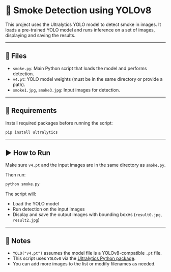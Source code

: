 
# 🧠 Smoke Detection using YOLOv8

This project uses the Ultralytics YOLO model to detect smoke in images. It loads a pre-trained YOLO model and runs inference on a set of images, displaying and saving the results.

---

## 📁 Files

- `smoke.py`: Main Python script that loads the model and performs detection.
- `v4.pt`: YOLO model weights (must be in the same directory or provide a path).
- `smoke1.jpg`, `smoke3.jpg`: Input images for detection.

---

## 🚀 Requirements

Install required packages before running the script:

```bash
pip install ultralytics
```

---

## ▶️ How to Run

Make sure `v4.pt` and the input images are in the same directory as `smoke.py`.

Then run:

```bash
python smoke.py
```

The script will:
- Load the YOLO model
- Run detection on the input images
- Display and save the output images with bounding boxes (`result0.jpg`, `result2.jpg`)

---

## 📌 Notes

- `YOLO("v4.pt")` assumes the model file is a YOLOv8-compatible `.pt` file.
- This script uses `YOLOv8` via the [Ultralytics Python package](https://docs.ultralytics.com).
- You can add more images to the list or modify filenames as needed.
